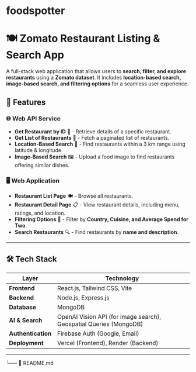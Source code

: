 # foodspotter
# 🍽️ Zomato Restaurant Listing & Search App  

A full-stack web application that allows users to **search, filter, and explore restaurants** using a **Zomato dataset**. It includes **location-based search, image-based search, and filtering options** for a seamless user experience.

## 🚀 Features  

### 🌐 **Web API Service**  
- **Get Restaurant by ID** 🏬 - Retrieve details of a specific restaurant.  
- **Get List of Restaurants** 📜 - Fetch a paginated list of restaurants.  
- **Location-Based Search** 📍 - Find restaurants within a 3 km range using latitude & longitude.  
- **Image-Based Search** 🖼️ - Upload a food image to find restaurants offering similar dishes.  

### 🖥️ **Web Application**  
- **Restaurant List Page** 🍽️ - Browse all restaurants.  
- **Restaurant Detail Page** 📋 - View restaurant details, including menu, ratings, and location.  
- **Filtering Options** 🎯 - Filter by **Country, Cuisine, and Average Spend for Two**.  
- **Search Restaurants** 🔍 - Find restaurants by **name and description**.  

---

## 🛠️ Tech Stack  

| Layer | Technology |
|--------|-------------|
| **Frontend** | React.js, Tailwind CSS, Vite |
| **Backend** | Node.js, Express.js |
| **Database** | MongoDB |
| **AI & Search** | OpenAI Vision API (for image search), Geospatial Queries (MongoDB) |
| **Authentication** | Firebase Auth (Google, Email) |
| **Deployment** | Vercel (Frontend), Render (Backend) |

---


└── 📜 README.md
